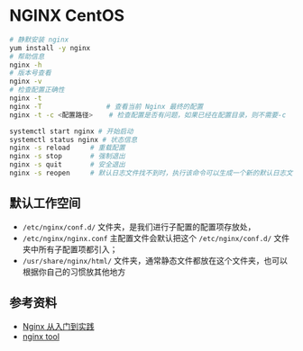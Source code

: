 # NGINX CentOS

```bash
# 静默安装 nginx
yum install -y nginx
# 帮助信息
nginx -h
# 版本号查看
nginx -v
# 检查配置正确性
nginx -t
nginx -T                # 查看当前 Nginx 最终的配置
nginx -t -c <配置路径>    # 检查配置是否有问题，如果已经在配置目录，则不需要-c

systemctl start nginx # 开始启动
systemctl status nginx # 状态信息
nginx -s reload     # 重载配置
nginx -s stop       # 强制退出
nginx -s quit       # 安全退出
nginx -s reopen     # 默认日志文件找不到时，执行该命令可以生成一个新的默认日志文件。

```

## 默认工作空间

-   `/etc/nginx/conf.d/` 文件夹，是我们进行子配置的配置项存放处，
-   `/etc/nginx/nginx.conf` 主配置文件会默认把这个 `/etc/nginx/conf.d/` 文件夹中所有子配置项都引入；
-   `/usr/share/nginx/html/` 文件夹，通常静态文件都放在这个文件夹，也可以根据你自己的习惯放其他地方

## 参考资料

-   [Nginx 从入门到实践](https://juejin.cn/post/6844904144235413512)
-   [nginx tool](https://www.digitalocean.com/community/tools/nginx)
